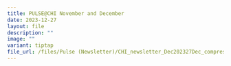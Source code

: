 ```yaml
---
title: PULSE@CHI November and December
date: 2023-12-27
layout: file
description: ""
image: ""
variant: tiptap
file_url: /files/Pulse (Newsletter)/CHI_newsletter_Dec202327Dec_compressed.pdf
---
```

